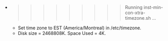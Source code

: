 * >>>>>>>>> Running inst-min-con-xtra-timezone.sh ...
  * Set time zone to EST (America/Montreal) in /etc/timezone.
  * Disk size = 2468808K. Space Used = 4K.
